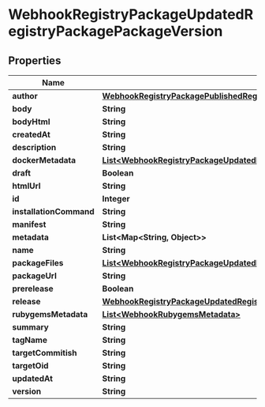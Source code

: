 

# WebhookRegistryPackageUpdatedRegistryPackagePackageVersion


## Properties

| Name | Type | Description | Notes |
|------------ | ------------- | ------------- | -------------|
|**author** | [**WebhookRegistryPackagePublishedRegistryPackageOwner**](WebhookRegistryPackagePublishedRegistryPackageOwner.md) |  |  |
|**body** | **String** |  |  |
|**bodyHtml** | **String** |  |  |
|**createdAt** | **String** |  |  |
|**description** | **String** |  |  |
|**dockerMetadata** | [**List&lt;WebhookRegistryPackageUpdatedRegistryPackagePackageVersionDockerMetadataInner&gt;**](WebhookRegistryPackageUpdatedRegistryPackagePackageVersionDockerMetadataInner.md) |  |  [optional] |
|**draft** | **Boolean** |  |  [optional] |
|**htmlUrl** | **String** |  |  |
|**id** | **Integer** |  |  |
|**installationCommand** | **String** |  |  |
|**manifest** | **String** |  |  [optional] |
|**metadata** | **List&lt;Map&lt;String, Object&gt;&gt;** |  |  |
|**name** | **String** |  |  |
|**packageFiles** | [**List&lt;WebhookRegistryPackageUpdatedRegistryPackagePackageVersionPackageFilesInner&gt;**](WebhookRegistryPackageUpdatedRegistryPackagePackageVersionPackageFilesInner.md) |  |  |
|**packageUrl** | **String** |  |  |
|**prerelease** | **Boolean** |  |  [optional] |
|**release** | [**WebhookRegistryPackageUpdatedRegistryPackagePackageVersionRelease**](WebhookRegistryPackageUpdatedRegistryPackagePackageVersionRelease.md) |  |  [optional] |
|**rubygemsMetadata** | [**List&lt;WebhookRubygemsMetadata&gt;**](WebhookRubygemsMetadata.md) |  |  [optional] |
|**summary** | **String** |  |  |
|**tagName** | **String** |  |  [optional] |
|**targetCommitish** | **String** |  |  |
|**targetOid** | **String** |  |  |
|**updatedAt** | **String** |  |  |
|**version** | **String** |  |  |



